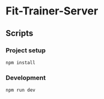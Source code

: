 # Fit-Trainer-Server

## Scripts
### Project setup

```
npm install
```

### Development 
```
npm run dev
```

